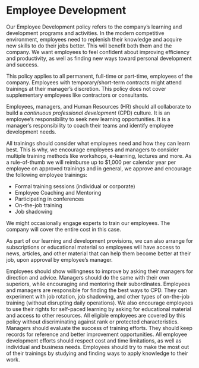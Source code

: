 # Employee Development

Our Employee Development policy refers to the company’s learning and development programs and activities. In the modern competitive environment, employees need to replenish their knowledge and acquire new skills to do their jobs better. This will benefit both them and the company. We want employees to feel confident about improving efficiency and productivity, as well as finding new ways toward personal development and success.

This policy applies to all permanent, full-time or part-time, employees of the company. Employees with temporary/short-term contracts might attend trainings at their manager’s discretion. This policy does not cover supplementary employees like contractors or consultants.

Employees, managers, and Human Resources (HR) should all collaborate to build a *continuous professional development* (CPD) culture. It is an employee’s responsibility to seek new learning opportunities. It is a manager’s responsibility to coach their teams and identify employee development needs.

All trainings should consider what employees need and how they can learn best. This is why, we encourage employees and managers to consider multiple training methods like workshops, e-learning, lectures and more. As a rule-of-thumb we will reimburse up to $1,000 per calendar year per employee on approved trainings and in general, we approve and encourage the following employee trainings: 

- Formal training sessions (individual or corporate)
- Employee Coaching and Mentoring
- Participating in conferences
- On-the-job training
- Job shadowing

We might occasionally engage experts to train our employees. The company will cover the entire cost in this case.

As part of our learning and development provisions, we can also arrange for subscriptions or educational material so employees will have access to news, articles, and other material that can help them become better at their job, upon approval by employee’s manager.

Employees should show willingness to improve by asking their managers for direction and advice. Managers should do the same with their own superiors, while encouraging and mentoring their subordinates. Employees and managers are responsible for finding the best ways to CPD. They can experiment with job rotation, job shadowing, and other types of on-the-job training (without disrupting daily operations). We also encourage employees to use their rights for self-paced learning by asking for educational material and access to other resources. All eligible employees are covered by this policy without discriminating against rank or protected characteristics. Managers should evaluate the success of training efforts. They should keep records for reference and better improvement opportunities. All employee development efforts should respect cost and time limitations, as well as individual and business needs. Employees should try to make the most out of their trainings by studying and finding ways to apply knowledge to their work.
